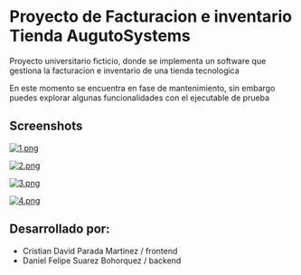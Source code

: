 # Proyecto de Facturacion e inventario Tienda AugutoSystems

Proyecto universitario ficticio, donde se implementa un software que gestiona la facturacion e inventario de una tienda tecnologica

En este momento se encuentra en fase de mantenimiento, sin embargo puedes explorar algunas funcionalidades con el ejecutable de prueba

## Screenshots

[![1.png](https://i.postimg.cc/SxhCfR2F/1.png)](https://postimg.cc/BXmjqqBM)

[![2.png](https://i.postimg.cc/26VZSBJv/2.png)](https://postimg.cc/zbYBd3qX)

[![3.png](https://i.postimg.cc/CKM892sc/3.png)](https://postimg.cc/3k6Wvn6G)

[![4.png](https://i.postimg.cc/LsyPSVy2/4.png)](https://postimg.cc/gwZjq3FT)

## Desarrollado por:

- Cristian David Parada Martinez / frontend
- Daniel Felipe Suarez Bohorquez / backend
